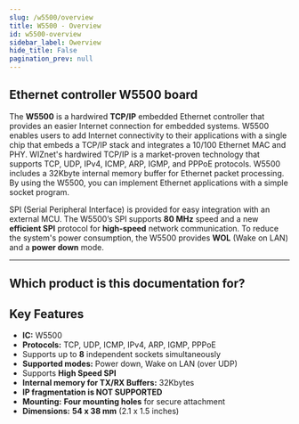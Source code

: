 ```yaml
---  
slug: /w5500/overview  
title: W5500 - Overview  
id: w5500-overview  
sidebar_label: Owerview
hide_title: False  
pagination_prev: null  
---
```


## Ethernet controller W5500 board

The **W5500** is a hardwired **TCP/IP** embedded Ethernet controller that provides an easier Internet connection for embedded systems. W5500 enables users to add Internet connectivity to their applications with a single chip that embeds a TCP/IP stack and integrates a 10/100 Ethernet MAC and PHY. WIZnet's hardwired TCP/IP is a market-proven technology that supports TCP, UDP, IPv4, ICMP, ARP, IGMP, and PPPoE protocols. W5500 includes a 32Kbyte internal memory buffer for Ethernet packet processing. By using the W5500, you can implement Ethernet applications with a simple socket program.

SPI (Serial Peripheral Interface) is provided for easy integration with an external MCU. The W5500’s SPI supports **80 MHz** speed and a new **efficient SPI** protocol for **high-speed** network communication. To reduce the system's power consumption, the W5500 provides **WOL** (Wake on LAN) and a **power down** mode.

<CenteredImage src="/img/w5500/333039.png" alt="W5500" caption="W5500 Ethernet controllers"/>

---

## Which product is this documentation for?

<QuickLink 
  title="Ethernet controller W5500 board" 
  description="333039"
  url="https://soldered.com/product/ethernet-controller-w5500-board/"
  image="/img/w5500/333039.png" 
/>

## Key Features

- **IC:** W5500
- **Protocols:** TCP, UDP, ICMP, IPv4, ARP, IGMP, PPPoE
- Supports up to **8** independent sockets simultaneously
- **Supported modes:** Power down, Wake on LAN (over UDP)
- Supports **High Speed SPI**
- **Internal memory for TX/RX Buffers:** 32Kbytes
- **IP fragmentation is NOT SUPPORTED**
- **Mounting:** **Four mounting holes** for secure attachment
- **Dimensions:** **54 x 38 mm** (2.1 x 1.5 inches)
